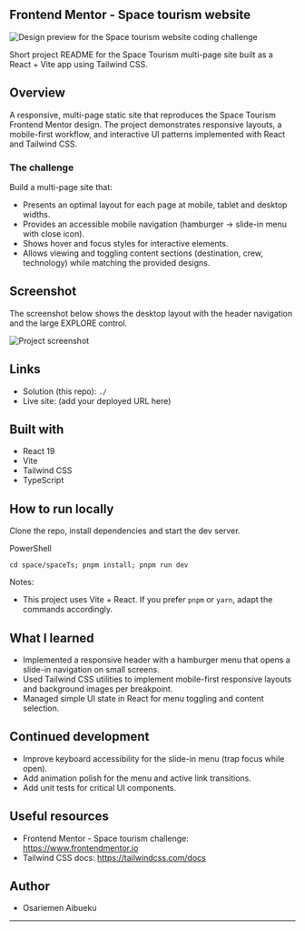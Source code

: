 ## Frontend Mentor - Space tourism website

![Design preview for the Space tourism website coding challenge](\sample\preview.png)

Short project README for the Space Tourism multi-page site built as a React + Vite app using Tailwind CSS.

## Overview

A responsive, multi-page static site that reproduces the Space Tourism Frontend Mentor design. The project demonstrates responsive layouts, a mobile-first workflow, and interactive UI patterns implemented with React and Tailwind CSS.

### The challenge

Build a multi-page site that:
- Presents an optimal layout for each page at mobile, tablet and desktop widths.
- Provides an accessible mobile navigation (hamburger -> slide-in menu with close icon).
- Shows hover and focus styles for interactive elements.
- Allows viewing and toggling content sections (destination, crew, technology) while matching the provided designs.

## Screenshot

The screenshot below shows the desktop layout with the header navigation and the large EXPLORE control.

![Project screenshot](\sample\preview.png)

## Links

- Solution (this repo): `./`
- Live site: (add your deployed URL here)

## Built with

- React 19
- Vite
- Tailwind CSS
- TypeScript

## How to run locally

Clone the repo, install dependencies and start the dev server.

PowerShell
```
cd space/spaceTs; pnpm install; pnpm run dev
```

Notes:
- This project uses Vite + React. If you prefer `pnpm` or `yarn`, adapt the commands accordingly.

## What I learned

- Implemented a responsive header with a hamburger menu that opens a slide-in navigation on small screens.
- Used Tailwind CSS utilities to implement mobile-first responsive layouts and background images per breakpoint.
- Managed simple UI state in React for menu toggling and content selection.

## Continued development

- Improve keyboard accessibility for the slide-in menu (trap focus while open).
- Add animation polish for the menu and active link transitions.
- Add unit tests for critical UI components.

## Useful resources

- Frontend Mentor - Space tourism challenge: https://www.frontendmentor.io
- Tailwind CSS docs: https://tailwindcss.com/docs

## Author

- Osariemen Aibueku

---

